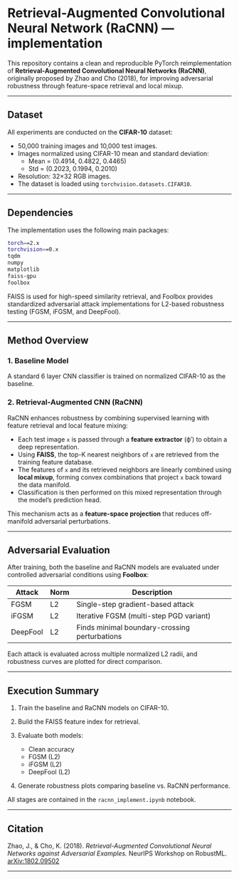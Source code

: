 
# Retrieval-Augmented Convolutional Neural Network (RaCNN) — implementation

This repository contains a clean and reproducible PyTorch reimplementation of **Retrieval-Augmented Convolutional Neural Networks (RaCNN)**, originally proposed by Zhao and Cho (2018), for improving adversarial robustness through feature-space retrieval and local mixup.

---

## Dataset

All experiments are conducted on the **CIFAR-10** dataset:
- 50,000 training images and 10,000 test images.
- Images normalized using CIFAR-10 mean and standard deviation:
  - Mean = (0.4914, 0.4822, 0.4465)
  - Std = (0.2023, 0.1994, 0.2010)
- Resolution: 32×32 RGB images.
- The dataset is loaded using `torchvision.datasets.CIFAR10`.

---

## Dependencies

The implementation uses the following main packages:

```bash
torch==2.x
torchvision==0.x
tqdm
numpy
matplotlib
faiss-gpu
foolbox
````

FAISS is used for high-speed similarity retrieval, and Foolbox provides standardized adversarial attack implementations for L2-based robustness testing (FGSM, iFGSM, and DeepFool).

---

## Method Overview

### 1. Baseline Model

A standard 6 layer CNN classifier is trained on normalized CIFAR-10 as the baseline.

### 2. Retrieval-Augmented CNN (RaCNN)

RaCNN enhances robustness by combining supervised learning with feature retrieval and local feature mixing:

* Each test image `x` is passed through a **feature extractor** (ϕ′) to obtain a deep representation.
* Using **FAISS**, the top-K nearest neighbors of `x` are retrieved from the training feature database.
* The features of `x` and its retrieved neighbors are linearly combined using **local mixup**, forming convex combinations that project `x` back toward the data manifold.
* Classification is then performed on this mixed representation through the model’s prediction head.

This mechanism acts as a **feature-space projection** that reduces off-manifold adversarial perturbations.

---

## Adversarial Evaluation

After training, both the baseline and RaCNN models are evaluated under controlled adversarial conditions using **Foolbox**:

| Attack   | Norm | Description                                   |
| -------- | ---- | --------------------------------------------- |
| FGSM     | L2   | Single-step gradient-based attack             |
| iFGSM    | L2   | Iterative FGSM (multi-step PGD variant)       |
| DeepFool | L2   | Finds minimal boundary-crossing perturbations |

Each attack is evaluated across multiple normalized L2 radii, and robustness curves are plotted for direct comparison.

---

## Execution Summary

1. Train the baseline and RaCNN models on CIFAR-10.
2. Build the FAISS feature index for retrieval.
3. Evaluate both models:

   * Clean accuracy
   * FGSM (L2)
   * iFGSM (L2)
   * DeepFool (L2)
4. Generate robustness plots comparing baseline vs. RaCNN performance.

All stages are contained in the `racnn_implement.ipynb` notebook.

---

## Citation

Zhao, J., & Cho, K. (2018). *Retrieval-Augmented Convolutional Neural Networks against Adversarial Examples.*
NeurIPS Workshop on RobustML. [arXiv:1802.09502](https://arxiv.org/abs/1802.09502)

---

